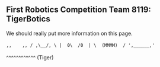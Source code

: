 ## First Robotics Competition Team 8119: TigerBotics
We should really put more information on this page.
<br><br>
``
     ,,    ,,
    / ,\__/, \
   |  0\  /0  |
   \  (MMMM)  /
    ',______,'
``
<br>
<br>
   ^^^^^^^^^^^^
      (Tiger)

<!-- just put more stuff here -->
